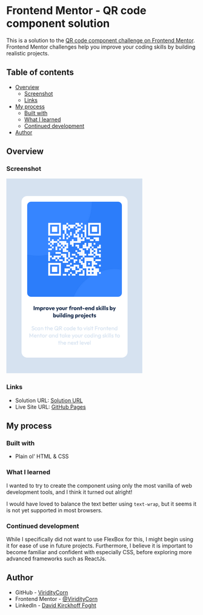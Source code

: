 # Frontend Mentor - QR code component solution

This is a solution to the [QR code component challenge on Frontend Mentor](https://www.frontendmentor.io/challenges/qr-code-component-iux_sIO_H). Frontend Mentor challenges help you improve your coding skills by building realistic projects. 

## Table of contents

- [Overview](#overview)
  - [Screenshot](#screenshot)
  - [Links](#links)
- [My process](#my-process)
  - [Built with](#built-with)
  - [What I learned](#what-i-learned)
  - [Continued development](#continued-development)
- [Author](#author)

## Overview

### Screenshot

![](/images/final.png)

### Links

- Solution URL: [Solution URL](https://www.frontendmentor.io/solutions/the-most-vanilla-solution-i-could-think-of-yTBQMb8olT)
- Live Site URL: [GitHub Pages](https://viriditycorn.github.io/fem-qr-code-component/)

## My process

### Built with

- Plain ol' HTML & CSS

### What I learned

I wanted to try to create the component using only the most vanilla of web development tools, and I think it turned out alright!

I would have loved to balance the text better using `text-wrap`, but it seems it is not yet supported in most browsers.

### Continued development

While I specifically did not want to use FlexBox for this, I might begin using it for ease of use in future projects. Furthermore, I believe it is important to become familiar and confident with especially CSS, before exploring more advanced frameworks such as ReactJs.

## Author

- GitHub - [ViridityCorn](https://github.com/ViridityCorn)
- Frontend Mentor - [@ViridityCorn](https://www.frontendmentor.io/profile/ViridityCorn)
- LinkedIn - [David Kirckhoff Foght](https://www.linkedin.com/in/david-kirckhoff-foght/)